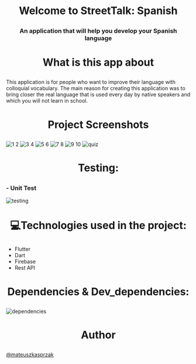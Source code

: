 # <p align="center">Welcome to StreetTalk: Spanish</p>
<h3><p align="center">An application that will help you develop your Spanish language</p></h3>

# <p align="center">What is this app about</p>

This application is for people who want to improve their language with colloquial vocabulary. The main reason for creating this application was to bring closer the real language that is used every day by native speakers and which you will not learn in school.

# <p align="center">Project Screenshots</p>
![1 2](https://github.com/mateuszkasprzak94/street_talk/assets/142491717/24392bc4-e5d5-48af-b138-7521dc2209ec)
![3 4](https://github.com/mateuszkasprzak94/street_talk/assets/142491717/0b737f2e-4a38-47c9-a3f4-d8c674ea9cc0)
![5 6](https://github.com/mateuszkasprzak94/street_talk/assets/142491717/90553caa-dd4e-423e-addb-40d2d5b6a923)
![7 8](https://github.com/mateuszkasprzak94/street_talk/assets/142491717/638980e0-cbc5-4305-a3ef-7168125265ca)
![9 10](https://github.com/mateuszkasprzak94/street_talk/assets/142491717/4e44a945-f49a-4e48-b19d-c18698b0831d)
![quiz](https://github.com/mateuszkasprzak94/street_talk/assets/142491717/f9c21443-d766-449c-9d38-2c1399b15ca2)

# <p align="center">Testing:</p>
<h3>- Unit Test</h3>
  
![testing](https://github.com/mateuszkasprzak94/street_talk/assets/142491717/50c1d6a7-9416-4af4-8bf0-6286094cd840)

# <p align="center">💻Technologies used in the project:</p>

- Flutter
- Dart
- Firebase
- Rest API

# <p align="center">Dependencies & Dev_dependencies:</p>
![dependencies](https://github.com/mateuszkasprzak94/street_talk/assets/142491717/7da66c00-9252-4d97-8865-65a35f8ab170)

# <p align="center">Author</p>
[@mateuszkasprzak](https://github.com/mateuszkasprzak94)
